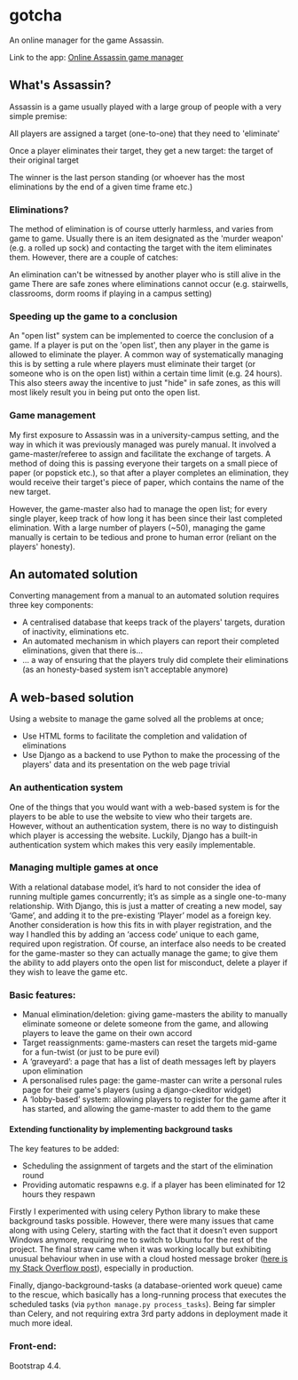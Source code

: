# gotcha
An online manager for the game Assassin.

Link to the app: [Online Assassin game manager](https://gotchasite.herokuapp.com/)

## What's Assassin?
Assassin is a game usually played with a large group of people with a very simple premise:

All players are assigned a target (one-to-one) that they need to 'eliminate'

Once a player eliminates their target, they get a new target: the target of their original target

The winner is the last person standing (or whoever has the most eliminations by the end of a given time frame etc.)

### Eliminations?
The method of elimination is of course utterly harmless, and varies from game to game. Usually there is an item designated as the 'murder weapon' (e.g. a rolled up sock) and contacting the target with the item eliminates them. However, there are a couple of catches:

An elimination can't be witnessed by another player who is still alive in the game
There are safe zones where eliminations cannot occur (e.g. stairwells, classrooms, dorm rooms if playing in a campus setting) 

### Speeding up the game to a conclusion
An "open list" system can be implemented to coerce the conclusion of a game. If a player is put on the 'open list', then any player in the game is allowed to eliminate the player. A common way of systematically managing this is by setting a rule where players must eliminate their target (or someone who is on the open list) within a certain time limit (e.g. 24 hours). This also steers away the incentive to just "hide" in safe zones, as this will most likely result you in being put onto the open list.

### Game management
My first exposure to Assassin was in a university-campus setting, and the way in which it was previously managed was purely manual. It involved a game-master/referee to assign and facilitate the exchange of targets. A method of doing this is passing everyone their targets on a small piece of paper (or popstick etc.), so that after a player completes an elimination, they would receive their target's piece of paper, which contains the name of the new target. 

However, the game-master also had to manage the open list; for every single player, keep track of how long it has been since their last completed elimination. With a large number of players (~50), managing the game manually is certain to be tedious and prone to human error (reliant on the players' honesty).

## An automated solution
Converting management from a manual to an automated solution requires three key components:
* A centralised database that keeps track of the players' targets, duration of inactivity, eliminations etc.
* An automated mechanism in which players can report their completed eliminations, given that there is...
* ... a way of ensuring that the players truly did complete their eliminations (as an honesty-based system isn't acceptable anymore)

## A web-based solution
Using a website to manage the game solved all the problems at once;
* Use HTML forms to facilitate the completion and validation of eliminations
* Use Django as a backend to use Python to make the processing of the players' data and its presentation on the web page trivial

### An authentication system
One of the things that you would want with a web-based system is for the players to be able to use the website to view who their targets are. However, without an authentication system, there is no way to distinguish which player is accessing the website. Luckily, Django has a built-in authentication system which makes this very easily implementable.

### Managing multiple games at once
With a relational database model, it’s hard to not consider the idea of running multiple games concurrently; it’s as simple as a single one-to-many relationship. With Django, this is just a matter of creating a new model, say ‘Game’, and adding it to the pre-existing ‘Player’ model as a foreign key. Another consideration is how this fits in with player registration, and the way I handled this by adding an ‘access code’ unique to each game, required upon registration. Of course, an interface also needs to be created for the game-master so they can actually manage the game; to give them the ability to add players onto the open list for misconduct, delete a player if they wish to leave the game etc.

### Basic features:
* Manual elimination/deletion: giving game-masters the ability to manually eliminate someone or delete someone from the game, and allowing players to leave the game on their own accord
* Target reassignments: game-masters can reset the targets mid-game for a fun-twist (or just to be pure evil)
* A ‘graveyard’: a page that has a list of death messages left by players upon elimination
* A personalised rules page: the game-master can write a personal rules page for their game's players (using a django-ckeditor widget)
* A ‘lobby-based’ system: allowing players to register for the game after it has started, and allowing the game-master to add them to the game

#### Extending functionality by implementing background tasks
The key features to be added:
* Scheduling the assignment of targets and the start of the elimination round
* Providing automatic respawns e.g. if a player has been eliminated for 12 hours they respawn

Firstly I experimented with using celery Python library to make these background tasks possible. However, there were many issues that came along with using Celery, starting with the fact that it doesn’t even support Windows anymore, requiring me to switch to Ubuntu for the rest of the project. The final straw came when it was working locally but exhibiting unusual behaviour when in use with a cloud hosted message broker ([here is my Stack Overflow post](https://stackoverflow.com/questions/59844934/django-celery-application-on-heroku-works-locally-but-worker-timeout-when-depl)), especially in production.

Finally, django-background-tasks (a database-oriented work queue) came to the rescue, which basically has a long-running process that executes the scheduled tasks (via `python manage.py process_tasks`). Being far simpler than Celery, and not requiring extra 3rd party addons in deployment made it much more ideal.

### Front-end:
Bootstrap 4.4.
